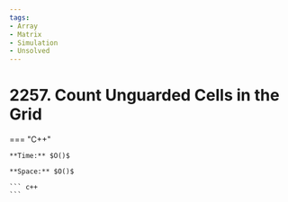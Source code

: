 ```yaml
---
tags:
- Array
- Matrix
- Simulation
- Unsolved
---
```



# 2257. Count Unguarded Cells in the Grid

=== "C++"

    **Time:** $O()$

    **Space:** $O()$

    ``` c++
    ```